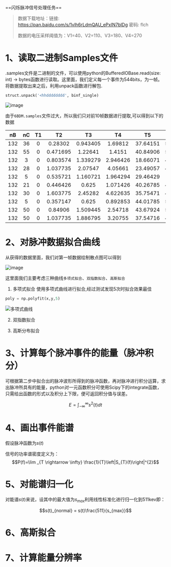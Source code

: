 ==闪烁脉冲信号处理任务==
> 数据下载地址：链接: https://pan.baidu.com/s/1vlh6rLdmQAU_ePxIN7blDg  密码: flch
> 
> 数据的电压采样阈值为：V1=40、V2=110、V3=180、V4=270

# 1、读取二进制Samples文件

.samples文件是二进制的文件，可以使用python的BufferedIOBase.read(size: int) -> bytes函数进行读取。这里面，我们定义每一个事件为544bits，为一帧。将数据提取出来之后，利用unpack函数进行解包.

```python
struct.unpack('<hhdddddddd', binf_single)
```

![image](https://s1.ax1x.com/2020/09/23/wxQVv4.png)

由于`6BDM.samples`文件过大，所以我们只对前10帧数据进行提取,可以得到以下的数据

|  nB | nC | T1 |    T2    |    T3    |    T4    |    T5    |    T6    |    T7    |    T8    |
|:---:|:--:|:--:|:--------:|:--------:|:--------:|:--------:|:--------:|:--------:|:--------:|
| 132 | 36 |  0 |  0.28302 | 0.943405 |  1.69812 | 37.64151 | 51.22643 | 66.32076 | 67.54718 |
| 132 | 55 |  0 | 0.471695 |  1.22641 |  1.4151  | 40.84906 | 55.94341 | 62.54716 | 86.13208 |
| 132 |  3 |  0 | 0.803574 | 1.339279 | 2.946426 | 18.66071 | 42.05357 | 51.78571 | 64.91071 |
| 132 | 28 |  0 | 1.037735 |  2.07547 |  4.05661 | 23.49057 | 47.35849 | 57.73586 | 75.37737 |
| 132 |  5 |  0 | 0.535721 | 1.160721 | 1.964294 | 29.46429 |  33.125  | 62.05357 | 78.92857 |
| 132 | 21 |  0 | 0.446426 |   0.625  | 1.071426 | 40.26785 | 48.92857 | 59.91071 |   73.75  |
| 132 | 30 |  0 | 1.603775 |  2.45282 | 4.622635 | 35.75471 | 47.73584 | 56.03773 | 86.13206 |
| 132 |  5 |  0 | 0.357147 |   0.625  | 0.892853 | 44.01785 | 50.26785 | 52.41071 | 73.83928 |
| 132 | 50 |  0 |  0.84906 | 1.509445 |  2.54718 | 43.67924 | 52.35849 | 61.69812 | 83.39622 |
| 132 | 50 |  0 | 1.037735 | 1.886795 |  3.20755 | 37.54716 | 47.83018 | 62.16982 | 86.22641 |

# 2、对脉冲数据拟合曲线

从获得的数据里面，我们对第一帧数据绘制散点图可以得到

![image](https://s1.ax1x.com/2020/09/23/wxQCEq.png)

这里面我们主要考虑三种曲线`多项式拟合`、`双指数拟合`、`高斯拟合`

1. 多项式拟合
使用多项式曲线进行拟合,经过测试发现5次时拟合效果最佳
```python
poly = np.polyfit(x,y,5) 
```
![多项式曲线](https://s1.ax1x.com/2020/09/23/wxY1w4.png)

2. 双指数拟合

3. 高斯分布拟合 

# 3、计算每个脉冲事件的能量（脉冲积分）

可根据第二步中拟合出的脉冲波形所得到的脉冲函数，再对脉冲进行积分运算，求出脉冲所具有的能量，python对一元函数积分可使用Scipy下的integrate函数，只需给出函数的形式以及积分上下限，便可返回积分值与误差。

$$E=\int_{-\infty}^{\infty} s^{2}(t) d t$$

# 4、画出事件能谱

假设脉冲函数为$s(t)$

信号的功率谱密度定义为：
$$P(f)=\lim _{T \rightarrow \infty} \frac{1}{T}\left|S_{T}(f)\right|^{2}$$
# 5、对能谱归一化

对能谱$s(t)$来说，设其中的最大值为$s_{max}$利用线性标准化进行归一化到511kev即：

$$s(t)_{normal} = s(t)\frac{511}{s_{max}}$$


# 6、高斯拟合

# 7、计算能量分辨率


